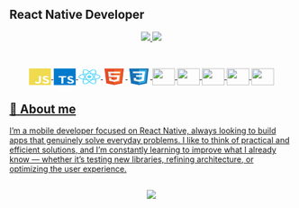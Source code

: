 ## React Native Developer

<div align="center">
  <a href="https://github.com/KadinDev">
  <img height="180rem" src="https://github-readme-stats.vercel.app/api?username=kadindev&show_icons=true&theme=dark&include_all_commits=true&count_private=true"/>
  <img height="180rem" src="https://github-readme-stats.vercel.app/api/top-langs/?username=kadindev&layout=compact&langs_count=7&theme=dark"/>
</div>
  
  ##
  
<div style="display: inline_block" align="center"><br>
  <img align="center" height="30" width="40" src="https://raw.githubusercontent.com/devicons/devicon/master/icons/javascript/javascript-plain.svg">
  <img align="center" height="30" width="40" src="https://raw.githubusercontent.com/devicons/devicon/master/icons/typescript/typescript-plain.svg">
  <img align="center" height="30" width="40" src="https://raw.githubusercontent.com/devicons/devicon/master/icons/react/react-original.svg">
  <img align="center" height="30" width="40" src="https://raw.githubusercontent.com/devicons/devicon/master/icons/html5/html5-original.svg">
  <img align="center" height="30" width="40" src="https://raw.githubusercontent.com/devicons/devicon/master/icons/css3/css3-original.svg">
  <img align="center" height="30" width="40" src="https://cdn.jsdelivr.net/gh/devicons/devicon/icons/nodejs/nodejs-original.svg" />
  <img align="center" height="30" width="40" src="https://cdn.jsdelivr.net/gh/devicons/devicon/icons/mysql/mysql-original.svg" />
  <img align="center" height="30" width="40" src="https://cdn.jsdelivr.net/gh/devicons/devicon/icons/firebase/firebase-plain.svg" />
  <img align="center" height="30" width="40" src="https://cdn.jsdelivr.net/gh/devicons/devicon/icons/nextjs/nextjs-original.svg" />
  <img align="center" height="30" width="40" src="https://cdn.jsdelivr.net/gh/devicons/devicon/icons/postgresql/postgresql-original.svg" />
</div>
  
  ##
  

## 🚀 About me

I’m a mobile developer focused on React Native, always looking to build apps that genuinely solve everyday problems.
I like to think of practical and efficient solutions, and I’m constantly learning to improve what I already know — whether it’s testing new libraries, refining architecture, or optimizing the user experience.

  ##
  
<div align="center">
  <a href="https://www.linkedin.com/in/ricardo-alves-6a713b1b8/" target="_blank"><img src="https://img.shields.io/badge/-LinkedIn-%230077B5?style=for-the-badge&logo=linkedin&logoColor=white" target="_blank"></a>
</div>

  ##
  
  
